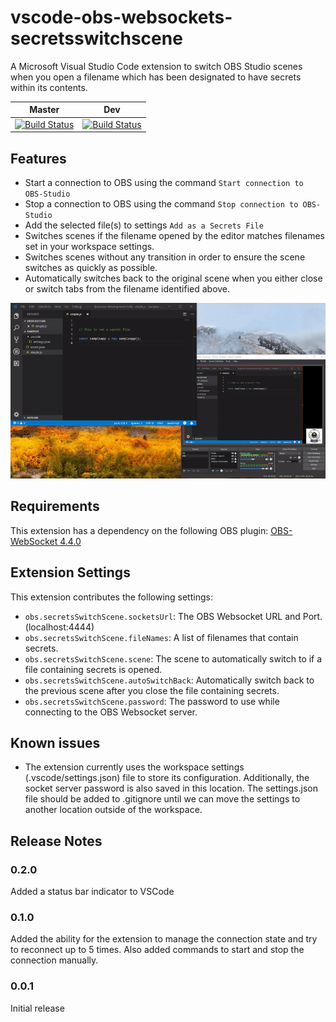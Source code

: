 # vscode-obs-websockets-secretsswitchscene
A Microsoft Visual Studio Code extension to switch OBS Studio scenes when you open a filename which has been designated to have secrets within its contents.

Master | Dev
:---: | :---:
[![Build Status](https://dev.azure.com/parithon/vscode-obs-websockets-secretsswitchscene/_apis/build/status/parithon.vscode-obs-websockets-secretsswitchscene?branchName=master)](https://dev.azure.com/parithon/vscode-obs-websockets-secretsswitchscene/_build/latest?definitionId=42?branchName=master) | [![Build Status](https://dev.azure.com/parithon/vscode-obs-websockets-secretsswitchscene/_apis/build/status/parithon.vscode-obs-websockets-secretsswitchscene?branchName=dev)](https://dev.azure.com/parithon/vscode-obs-websockets-secretsswitchscene/_build/latest?definitionId=42?branchName=dev)

## Features

- Start a connection to OBS using the command `Start connection to OBS-Studio`
- Stop a connection to OBS using the command `Stop connection to OBS-Studio`
- Add the selected file(s) to settings `Add as a Secrets File`
- Switches scenes if the filename opened by the editor matches filenames set in your workspace settings.
- Switches scenes without any transition in order to ensure the scene switches as quickly as possible.
- Automatically switches back to the original scene when you either close or switch tabs from the filename identified above.

![example](images/example.gif)

## Requirements

This extension has a dependency on the following OBS plugin: [OBS-WebSocket 4.4.0](
https://github.com/Palakis/obs-websocket)

## Extension Settings

This extension contributes the following settings:

* `obs.secretsSwitchScene.socketsUrl`: The OBS Websocket URL and Port. (localhost:4444)
* `obs.secretsSwitchScene.fileNames`: A list of filenames that contain secrets.
* `obs.secretsSwitchScene.scene`: The scene to automatically switch to if a file containing secrets is opened.
* `obs.secretsSwitchScene.autoSwitchBack`: Automatically switch back to the previous scene after you close the file containing secrets.
* `obs.secretsSwitchScene.password`: The password to use while connecting to the OBS Websocket server.

## Known issues

* The extension currently uses the workspace settings (.vscode/settings.json) file to store its configuration. Additionally, the socket server password is also saved in this location. The settings.json file should be added to .gitignore until we can move the settings to another location outside of the workspace.

## Release Notes

### 0.2.0

Added a status bar indicator to VSCode

### 0.1.0

Added the ability for the extension to manage the connection state and try to reconnect up to 5 times.
Also added commands to start and stop the connection manually.

### 0.0.1

Initial release

